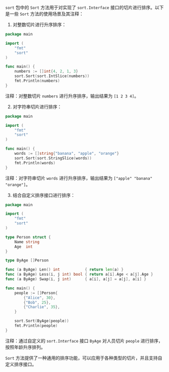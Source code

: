 `sort` 包中的 `Sort` 方法用于对实现了 `sort.Interface` 接口的切片进行排序。以下是一些 `Sort` 方法的使用场景及其注释：

1. 对整数切片进行升序排序：

```go
package main

import (
    "fmt"
    "sort"
)

func main() {
    numbers := []int{4, 2, 1, 3}
    sort.Sort(sort.IntSlice(numbers))
    fmt.Println(numbers)
}
```

注释：对整数切片 `numbers` 进行升序排序，输出结果为 `[1 2 3 4]`。

2. 对字符串切片进行排序：

```go
package main

import (
    "fmt"
    "sort"
)

func main() {
    words := []string{"banana", "apple", "orange"}
    sort.Sort(sort.StringSlice(words))
    fmt.Println(words)
}
```

注释：对字符串切片 `words` 进行升序排序，输出结果为 `["apple" "banana" "orange"]`。

3. 结合自定义排序接口进行排序：

```go
package main

import (
    "fmt"
    "sort"
)

type Person struct {
    Name string
    Age  int
}

type ByAge []Person

func (a ByAge) Len() int           { return len(a) }
func (a ByAge) Less(i, j int) bool { return a[i].Age < a[j].Age }
func (a ByAge) Swap(i, j int)      { a[i], a[j] = a[j], a[i] }

func main() {
    people := []Person{
        {"Alice", 30},
        {"Bob", 25},
        {"Charlie", 35},
    }

    sort.Sort(ByAge(people))
    fmt.Println(people)
}
```

注释：通过自定义的 `sort.Interface` 接口 `ByAge` 对人员切片 `people` 进行排序，按照年龄升序排列。

`Sort` 方法提供了一种通用的排序功能，可以应用于各种类型的切片，并且支持自定义排序接口。